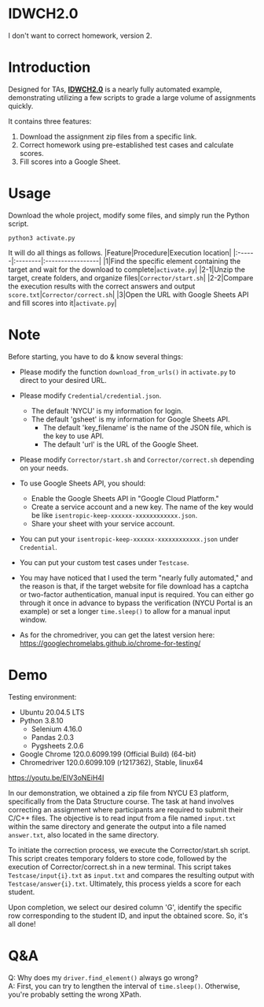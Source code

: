 # IDWCH2.0
I don't want to correct homework, version 2.

# Introduction
Designed for TAs, <ins>**IDWCH2.0**</ins> is a nearly fully automated example, demonstrating utilizing a few scripts to grade a large volume of assignments quickly.

It contains three features:
1. Download the assignment zip files from a specific link.
2. Correct homework using pre-established test cases and calculate scores.
3. Fill scores into a Google Sheet.

# Usage
Download the whole project, modify some files, and simply run the Python script.
```
python3 activate.py
```

It will do all things as follows.
|Feature|Procedure|Execution location|
|:------|:--------|:-----------------|
|1|Find the specific element containing the target and wait for the download to complete|`activate.py`|
|2-1|Unzip the target, create folders, and organize files|`Corrector/start.sh`|
|2-2|Compare the execution results with the correct answers and output `score.txt`|`Corrector/correct.sh`|
|3|Open the URL with Google Sheets API and fill scores into it|`activate.py`|

# Note
Before starting, you have to do & know several things:
- Please modify the function `download_from_urls()` in `activate.py` to direct to your desired URL.
- Please modify `Credential/credential.json`.
  - The default 'NYCU' is my information for login.
  - The default 'gsheet' is my information for Google Sheets API.
    - The default 'key_filename' is the name of the JSON file, which is the key to use API.
    - The default 'url' is the URL of the Google Sheet.
- Please modify `Corrector/start.sh` and `Corrector/correct.sh` depending on your needs.

- To use Google Sheets API, you should:
  - Enable the Google Sheets API in "Google Cloud Platform."
  - Create a service account and a new key. The name of the key would be like `isentropic-keep-xxxxxx-xxxxxxxxxxxx.json`.
  - Share your sheet with your service account.
- You can put your `isentropic-keep-xxxxxx-xxxxxxxxxxxx.json` under `Credential`.
- You can put your custom test cases under `Testcase`.

- You may have noticed that I used the term "nearly fully automated," and the reason is that, if the target website for file download has a captcha or two-factor authentication, manual input is required. You can either go through it once in advance to bypass the verification (NYCU Portal is an example) or set a longer `time.sleep()` to allow for a manual input window.

- As for the chromedriver, you can get the latest version here: https://googlechromelabs.github.io/chrome-for-testing/

# Demo
Testing environment:
- Ubuntu 20.04.5 LTS
- Python 3.8.10
  - Selenium 4.16.0
  - Pandas 2.0.3
  - Pygsheets 2.0.6
- Google Chrome 120.0.6099.199 (Official Build) (64-bit)
- Chromedriver 120.0.6099.109 (r1217362), Stable, linux64

<a href="https://youtu.be/EIV3oNEiH4I" target="_blank">https://youtu.be/EIV3oNEiH4I</a>

In our demonstration, we obtained a zip file from NYCU E3 platform, specifically from the Data Structure course. The task at hand involves correcting an assignment where participants are required to submit their C/C++ files. The objective is to read input from a file named `input.txt` within the same directory and generate the output into a file named `answer.txt`, also located in the same directory.

To initiate the correction process, we execute the Corrector/start.sh script. This script creates temporary folders to store code, followed by the execution of Corrector/correct.sh in a new terminal. This script takes `Testcase/input{i}.txt` as `input.txt` and compares the resulting output with `Testcase/answer{i}.txt`. Ultimately, this process yields a score for each student.

Upon completion, we select our desired column 'G', identify the specific row corresponding to the student ID, and input the obtained score. So, it's all done!
# Q&A
Q: Why does my `driver.find_element()` always go wrong?\
A: First, you can try to lengthen the interval of `time.sleep()`. Otherwise, you're probably setting the wrong XPath.
